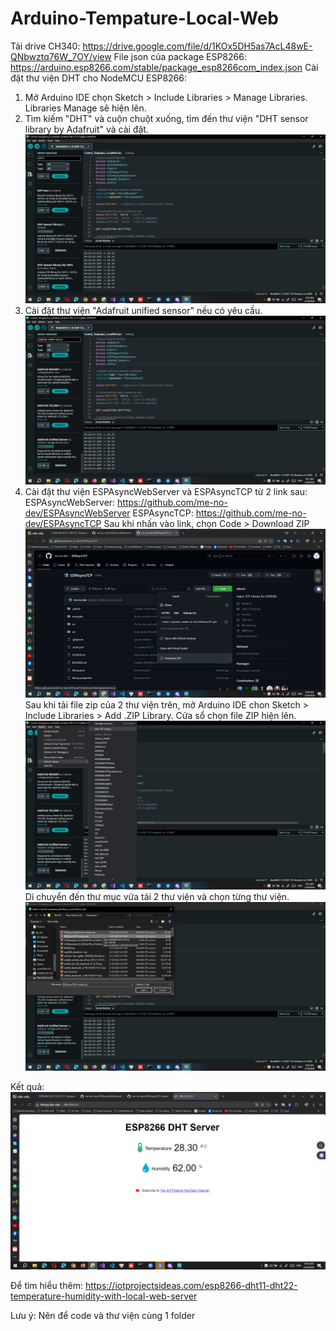 # Arduino-Tempature-Local-Web
Tải drive CH340:
https://drive.google.com/file/d/1KOx5DH5as7AcL48wE-QNbwztq76W_7OY/view
File json của package ESP8266:
https://arduino.esp8266.com/stable/package_esp8266com_index.json
Cài đặt thư viện DHT cho NodeMCU ESP8266:
1. Mở Arduino IDE chọn Sketch > Include Libraries > Manage Libraries. Libraries Manage sẽ hiện lên.
2. Tìm kiếm "DHT" và cuộn chuột xuống, tìm đến thư viện "DHT sensor library by Adafruit" và cài đặt.
![alt text](image.png)
3. Cài đặt thư viện "Adafruit unified sensor" nếu có yêu cầu.
![alt text](image-1.png)
4. Cài đặt thư viện ESPAsyncWebServer và ESPAsyncTCP từ 2 link sau:
ESPAsyncWebServer: https://github.com/me-no-dev/ESPAsyncWebServer
ESPAsyncTCP: https://github.com/me-no-dev/ESPAsyncTCP
Sau khi nhấn vào link, chọn Code > Download ZIP
![alt text](image-2.png)
Sau khi tải file zip của 2 thư viện trên, mở Arduino IDE chon Sketch > Include Libraries > Add .ZIP Library. Cửa sổ chọn file ZIP hiện lên.
![alt text](image-3.png)
Di chuyển đến thư mục vửa tải 2 thư viện và chọn từng thư viện.
![alt text](image-4.png)

Kết quả: 
![alt text](image-5.png)

Để tìm hiểu thêm: 
https://iotprojectsideas.com/esp8266-dht11-dht22-temperature-humidity-with-local-web-server

Lưu ý: Nên để code và thư viện cùng 1 folder
